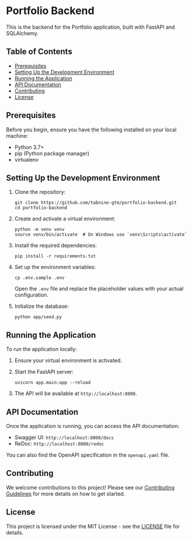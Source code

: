 # Portfolio Backend

This is the backend for the Portfolio application, built with FastAPI and SQLAlchemy.

## Table of Contents

- [Prerequisites](#prerequisites)
- [Setting Up the Development Environment](#setting-up-the-development-environment)
- [Running the Application](#running-the-application)
- [API Documentation](#api-documentation)
- [Contributing](#contributing)
- [License](#license)

## Prerequisites

Before you begin, ensure you have the following installed on your local machine:

- Python 3.7+
- pip (Python package manager)
- virtualenv

## Setting Up the Development Environment

1. Clone the repository:
   ```
   git clone https://github.com/tabnine-gtm/portfolio-backend.git
   cd portfolio-backend
   ```

2. Create and activate a virtual environment:
   ```
   python -m venv venv
   source venv/bin/activate  # On Windows use `venv\Scripts\activate`
   ```

3. Install the required dependencies:
   ```
   pip install -r requirements.txt
   ```

4. Set up the environment variables:
   ```
   cp .env.sample .env
   ```
   Open the `.env` file and replace the placeholder values with your actual configuration.

5. Initialize the database:
   ```
   python app/seed.py
   ```

## Running the Application

To run the application locally:

1. Ensure your virtual environment is activated.

2. Start the FastAPI server:
   ```
   uvicorn app.main:app --reload
   ```

3. The API will be available at `http://localhost:8000`.

## API Documentation

Once the application is running, you can access the API documentation:

- Swagger UI: `http://localhost:8000/docs`
- ReDoc: `http://localhost:8000/redoc`

You can also find the OpenAPI specification in the `openapi.yaml` file.

## Contributing

We welcome contributions to this project! Please see our [Contributing Guidelines](CONTRIBUTING.md) for more details on how to get started.

## License

This project is licensed under the MIT License - see the [LICENSE](LICENSE) file for details.
